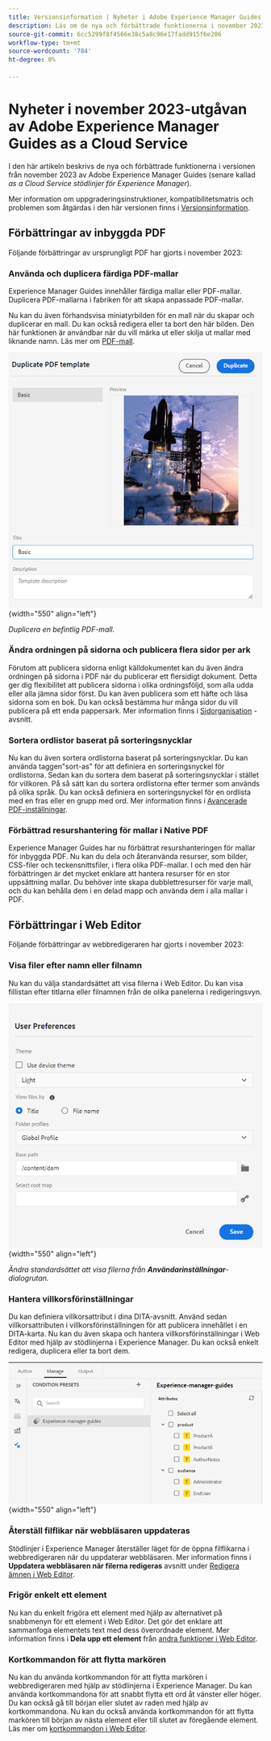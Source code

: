 ```yaml
---
title: Versionsinformation | Nyheter i Adobe Experience Manager Guides, november 2023-versionen
description: Läs om de nya och förbättrade funktionerna i november 2023-utgåvan av Adobe Experience Manager Guides as a Cloud Service.
source-git-commit: 6cc5299f8f4566e38c5a8c96e17fadd915f6e206
workflow-type: tm+mt
source-wordcount: '784'
ht-degree: 0%

---
```


# Nyheter i november 2023-utgåvan av Adobe Experience Manager Guides as a Cloud Service

I den här artikeln beskrivs de nya och förbättrade funktionerna i versionen från november 2023 av Adobe Experience Manager Guides (senare kallad *as a Cloud Service stödlinjer för Experience Manager*).

Mer information om uppgraderingsinstruktioner, kompatibilitetsmatris och problemen som åtgärdas i den här versionen finns i [Versionsinformation](release-notes-2023.11.0.md).

## Förbättringar av inbyggda PDF

Följande förbättringar av ursprungligt PDF har gjorts i november 2023:

### Använda och duplicera färdiga PDF-mallar

Experience Manager Guides innehåller färdiga mallar eller PDF-mallar. Duplicera PDF-mallarna i fabriken för att skapa anpassade PDF-mallar.

Nu kan du även förhandsvisa miniatyrbilden för en mall när du skapar och duplicerar en mall. Du kan också redigera eller ta bort den här bilden. Den här funktionen är användbar när du vill märka ut eller skilja ut mallar med liknande namn.
Läs mer om [PDF-mall](../native-pdf/pdf-template.md).

![Mallen Duplicera PDF](assets/duplicate-template.png){width="550" align="left"}

*Duplicera en befintlig PDF-mall.*


### Ändra ordningen på sidorna och publicera flera sidor per ark

Förutom att publicera sidorna enligt källdokumentet kan du även ändra ordningen på sidorna i PDF när du publicerar ett flersidigt dokument.  Detta ger dig flexibilitet att publicera sidorna i olika ordningsföljd, som alla udda eller alla jämna sidor först. Du kan även publicera som ett häfte och läsa sidorna som en bok. Du kan också bestämma hur många sidor du vill publicera på ett enda pappersark. Mer information finns i [Sidorganisation](../native-pdf/components-pdf-template.md#page-organization) -avsnitt.

### Sortera ordlistor baserat på sorteringsnycklar

Nu kan du även sortera ordlistorna baserat på sorteringsnycklar. Du kan använda taggen&quot;sort-as&quot; för att definiera en sorteringsnyckel för ordlistorna. Sedan kan du sortera dem baserat på sorteringsnycklar i stället för villkoren. På så sätt kan du sortera ordlistorna efter termer som används på olika språk. Du kan också definiera en sorteringsnyckel för en ordlista med en fras eller en grupp med ord.
Mer information finns i [Avancerade PDF-inställningar](../native-pdf/components-pdf-template.md#advanced-pdf-settings).


### Förbättrad resurshantering för mallar i Native PDF

Experience Manager Guides har nu förbättrat resurshanteringen för mallar för inbyggda PDF. Nu kan du dela och återanvända resurser, som bilder, CSS-filer och teckensnittsfiler, i flera olika PDF-mallar. I och med den här förbättringen är det mycket enklare att hantera resurser för en stor uppsättning mallar. Du behöver inte skapa dubblettresurser för varje mall, och du kan behålla dem i en delad mapp och använda dem i alla mallar i PDF.

## Förbättringar i Web Editor

Följande förbättringar av webbredigeraren har gjorts i november 2023:


### Visa filer efter namn eller filnamn

Nu kan du välja standardsättet att visa filerna i Web Editor. Du kan visa fillistan efter titlarna eller filnamnen från de olika panelerna i redigeringsvyn.

![Dialogrutan Användarinställningar](assets/user-preferences-2311.png){width="550" align="left"}

*Ändra standardsättet att visa filerna från **Användarinställningar**-dialogrutan.*


### Hantera villkorsförinställningar

Du kan definiera villkorsattribut i dina DITA-avsnitt. Använd sedan villkorsattributen i villkorsförinställningen för att publicera innehållet i en DITA-karta. Nu kan du även skapa och hantera villkorsförinställningar i Web Editor med hjälp av stödlinjerna i Experience Manager. Du kan också enkelt redigera, duplicera eller ta bort dem.

![Förinställda villkor på fliken Hantera i webbredigeraren ](assets/web-editor-manage-condition-presets.png){width="550" align="left"}

### Återställ filflikar när webbläsaren uppdateras

Stödlinjer i Experience Manager återställer läget för de öppna filflikarna i webbredigeraren när du uppdaterar webbläsaren. Mer information finns i **Uppdatera webbläsaren när filerna redigeras** avsnitt under [Redigera ämnen i Web Editor](../user-guide/web-editor-edit-topics.md).

### Frigör enkelt ett element

Nu kan du enkelt frigöra ett element med hjälp av alternativet på snabbmenyn för ett element i Web Editor. Det gör det enklare att sammanfoga elementets text med dess överordnade element.
Mer information finns i **Dela upp ett element** från [andra funktioner i Web Editor](../user-guide/web-editor-other-features.md).

### Kortkommandon för att flytta markören

Nu kan du använda kortkommandon för att flytta markören i webbredigeraren med hjälp av stödlinjerna i Experience Manager. Du kan använda kortkommandona för att snabbt flytta ett ord åt vänster eller höger. Du kan också gå till början eller slutet av raden med hjälp av kortkommandona.
Nu kan du också använda kortkommandon för att flytta markören till början av nästa element eller till slutet av föregående element.
Läs mer om [kortkommandon i Web Editor](../user-guide/web-editor-keyboard-shortcuts.md).

